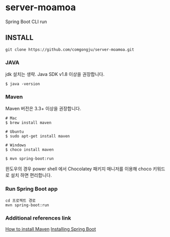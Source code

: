# server-moamoa
Spring Boot CLI run

## INSTALL
```
git clone https://github.com/comgongju/server-moamoa.git
```
### JAVA
jdk 설치는 생략. Java SDK v1.8 이상을 권장합니다.
```
$ java -version
```
### Maven
Maven 버전은 3.3+ 이상을 권장합니다.
```
# Mac
$ brew install maven

# Ubuntu
$ sudo apt-get install maven

# Windows
$ choco install maven

$ mvn spring-boot:run
```
윈도우의 경우 power shell 에서 Chocolatey 패키지 매니저를 이용해 choco 키워드로 설치 하면 편리합니다.

### Run Spring Boot app
```
cd 프로젝트 경로
mvn spring-boot:run
```

### Additional references link
[How to install Maven](https://www.baeldung.com/install-maven-on-windows-linux-mac)
[Installing Spring Boot](https://docs.spring.io/spring-boot/docs/current/reference/html/getting-started.html)
